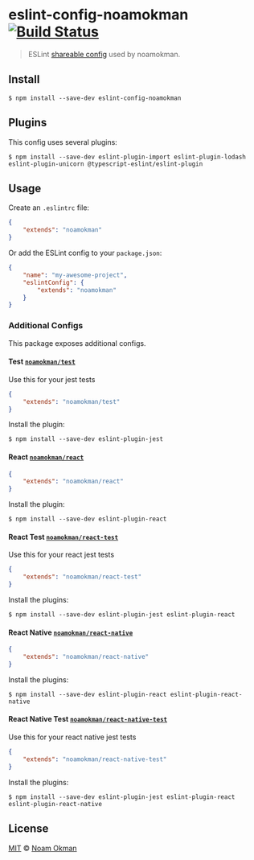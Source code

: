 # eslint-config-noamokman [![Build Status](https://travis-ci.org/noamokman/eslint-config-noamokman.svg)](https://travis-ci.org/noamokman/eslint-config-noamokman)

> ESLint [shareable config](http://eslint.org/docs/developer-guide/shareable-configs.html) used by noamokman.


## Install

```
$ npm install --save-dev eslint-config-noamokman
```

## Plugins

This config uses several plugins:

```
$ npm install --save-dev eslint-plugin-import eslint-plugin-lodash eslint-plugin-unicorn @typescript-eslint/eslint-plugin
```

## Usage

Create an `.eslintrc` file:

```json
{
	"extends": "noamokman"
}
```

Or add the ESLint config to your `package.json`:

```json
{
	"name": "my-awesome-project",
	"eslintConfig": {
		"extends": "noamokman"
	}
}
```

### Additional Configs

This package exposes additional configs.

#### Test [`noamokman/test`](test.json)

Use this for your jest tests

```json
{
	"extends": "noamokman/test"
}
```

Install the plugin:
```
$ npm install --save-dev eslint-plugin-jest
```


#### React [`noamokman/react`](react.json)

```json
{
	"extends": "noamokman/react"
}
```

Install the plugin:
```
$ npm install --save-dev eslint-plugin-react
```

#### React Test [`noamokman/react-test`](react-test.json)

Use this for your react jest tests

```json
{
	"extends": "noamokman/react-test"
}
```

Install the plugins:
```
$ npm install --save-dev eslint-plugin-jest eslint-plugin-react
```

#### React Native [`noamokman/react-native`](react-native.json)

```json
{
	"extends": "noamokman/react-native"
}
```

Install the plugins:
```
$ npm install --save-dev eslint-plugin-react eslint-plugin-react-native
```

#### React Native Test [`noamokman/react-native-test`](react-native-test.json)

Use this for your react native jest tests

```json
{
	"extends": "noamokman/react-native-test"
}
```

Install the plugins:
```
$ npm install --save-dev eslint-plugin-jest eslint-plugin-react eslint-plugin-react-native
```

## License

[MIT](LICENSE) © [Noam Okman](https://github.com/noamokman)

